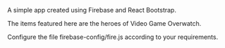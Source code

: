 A simple app created using Firebase and React Bootstrap.

The items featured here are the heroes of Video Game Overwatch.

Configure the file firebase-config/fire.js according to your requirements.

